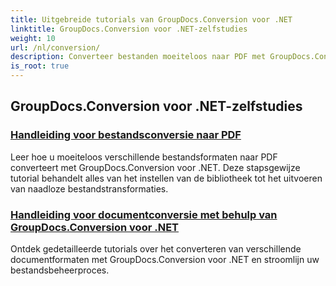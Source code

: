 ```yaml
---
title: Uitgebreide tutorials van GroupDocs.Conversion voor .NET
linktitle: GroupDocs.Conversion voor .NET-zelfstudies
weight: 10
url: /nl/conversion/
description: Converteer bestanden moeiteloos naar PDF met GroupDocs.Conversion voor .NET. Stroomlijn documentbeheer met aanpasbare opties.
is_root: true
---
```

## GroupDocs.Conversion voor .NET-zelfstudies
### [Handleiding voor bestandsconversie naar PDF](./guide-to-file-conversion-to-pdf/)
Leer hoe u moeiteloos verschillende bestandsformaten naar PDF converteert met GroupDocs.Conversion voor .NET. Deze stapsgewijze tutorial behandelt alles van het instellen van de bibliotheek tot het uitvoeren van naadloze bestandstransformaties.
### [Handleiding voor documentconversie met behulp van GroupDocs.Conversion voor .NET](./guide-to-document-conversion/)
Ontdek gedetailleerde tutorials over het converteren van verschillende documentformaten met GroupDocs.Conversion voor .NET en stroomlijn uw bestandsbeheerproces.
